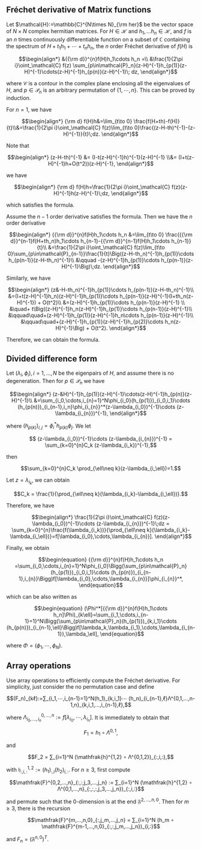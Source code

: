 ## Fréchet derivative of Matrix functions

Let $\mathcal{H}:=\mathbb{C}^{N\times N}_{\rm her}$ be the vector space of $N\times N$ complex hermitian matrices. For $H\in\mathcal{H}$ and $h_1,...h_n\in\mathcal{H}$, and $f$ is an $n$ times continuously differentiable function on a subset of $\mathbb{C}$ containing the spectrum of $H+t_1h_1+\cdots + t_nh_n$, the $n$ order Fréchet derivative of $f(H)$ is
```math
\begin{align*}
    &{{\rm d}}^{n}f(H)h_1\cdots h_n =\\ &\frac{1}{2\pi i}\oint_\mathcal{C} f(z) \sum_{p\in\mathcal{P}_n}(z-H)^{-1}h_{p(1)}(z-H)^{-1}\cdots(z-H)^{-1}h_{p(n)}(z-H)^{-1}\; dz,
\end{align*}
```
where $\mathcal{C}$ is a contour in the complex plane enclosing all the eigenvalues of $H$, and $p\in\mathcal{P}_n$ is an arbitrary permutation of $\{1,\cdots,n\}$. This can be proved by induction.

For $n = 1$, we have 
```math
\begin{align*}
    {\rm d} f(H)h&=\lim_{t\to 0} \frac{f(H+th)-f(H)}{t}\\&=\frac{1}{2\pi i}\oint_\mathcal{C} f(z)\lim_{t\to 0}\frac{(z-H-th)^{-1}-(z-H)^{-1}}{t}\;dz.
\end{align*}
```
Note that
```math
\begin{align*}
    (z-H-th)^{-1}  &= (I-t(z-H)^{-1}h)^{-1}(z-H)^{-1} \\&= (I+t(z-H)^{-1}h+O(t^2))(z-H)^{-1},
\end{align*}
```
we have 
```math
\begin{align*}
    {\rm d} f(H)h=\frac{1}{2\pi i}\oint_\mathcal{C} f(z)(z-H)^{-1}h(z-H)^{-1}\;dz,
\end{align*}
```
which satisfies the formula.

Assume the $n-1$ order derivative satisfies the formula. Then we have the $n$ order derivative
```math
\begin{align*}
    {{\rm d}}^{n}f(H)h_1\cdots h_n &=\lim_{t\to 0} \frac{{{\rm d}}^{n-1}f(H+th_n)h_1\cdots h_{n-1}-{{\rm d}}^{n-1}f(H)h_1\cdots h_{n-1}}{t}\\
    &=\frac{1}{2\pi i}\oint_\mathcal{C} f(z)\lim_{t\to 0}\sum_{p\in\mathcal{P}_{n-1}}\frac{1}{t}\Big((z-H-th_n)^{-1}h_{p(1)}\cdots h_{p(n-1)}(z-H-th_n)^{-1}\\
    &\qquad -(z-H)^{-1}h_{p(1)}\cdots h_{p(n-1)}(z-H)^{-1}\Big)\;dz.
\end{align*}
```
Similarly, we have
```math 
\begin{align*}
   (z&-H-th_n)^{-1}h_{p(1)}\cdots h_{p(n-1)}(z-H-th_n)^{-1}\\
    &=(I+t(z-H)^{-1}h_n)(z-H)^{-1}h_{p(1)}\cdots h_{p(n-1)}(z-H)^{-1}(I+th_n(z-H)^{-1}) + O(t^2)\\
    &=(z-H)^{-1}h_{p(1)}\cdots h_{p(n-1)}(z-H)^{-1} \\
    &\quad+ t\Big((z-H)^{-1}h_n(z-H)^{-1}h_{p(1)}\cdots h_{p(n-1)}(z-H)^{-1}\\
    &\qquad\quad+(z-H)^{-1}h_{p(1)}(z-H)^{-1}h_n\cdots h_{p(n-1)}(z-H)^{-1}\\
    &\qquad\quad+(z-H)^{-1}h_{p(1)}(z-H)^{-1}h_{p(2)}\cdots h_n(z-H)^{-1}\Big) + O(t^2).
\end{align*}
```
Therefore, we can obtain the formula.

## Divided difference form
Let $(\lambda_i,\phi_i), i = 1,\dots,N$ be the eigenpairs of $H$, and assume there is no degeneration. Then for $p\in\mathcal{P}_n$ we have
```math 
\begin{align*}
    (z-&H)^{-1}h_{p(1)}(z-H)^{-1}\cdots(z-H)^{-1}h_{p(n)}(z-H)^{-1}\\
    &=\sum_{i_0,\cdots,i_{n}=1}^N\phi_{i_0}(h_{p(1)})_{i_0,i_1}\cdots (h_{p(n)})_{i_{n-1},i_n}\phi_{i_{n}}^*(z-\lambda_{i_0})^{-1}\cdots (z-\lambda_{i_{n}})^{-1},
\end{align*}
```
where $(h_{p(k)})_{i,j}=\phi_i^*h_{p(k)}\phi_j$. We let
```math 
    (z-\lambda_{i_0})^{-1}\cdots (z-\lambda_{i_{n}})^{-1} = \sum_{k=0}^{n}C_k (z-\lambda_{i_k})^{-1},
```
then
```math 
\sum_{k=0}^{n}C_k \prod_{\ell\neq k}(z-\lambda_{i_\ell})=1.
```
Let $z=\lambda_{i_k}$, we can obtain
```math 
C_k = \frac{1}{\prod_{\ell\neq k}(\lambda_{i_k}-\lambda_{i_\ell})}.
```
Therefore, we have
```math 
\begin{align*}
    \frac{1}{2\pi i}\oint_\mathcal{C} f(z)(z-\lambda_{i_0})^{-1}\cdots (z-\lambda_{i_{n}})^{-1}\;dz = \sum_{k=0}^{n}\frac{f(\lambda_{i_k})}{\prod_{\ell\neq k}(\lambda_{i_k}-\lambda_{i_\ell})}=f[\lambda_{i_0},\cdots,\lambda_{i_{n}}].
\end{align*}
```
Finally, we obtain
```math 
\begin{equation}
    {{\rm d}}^{n}f(H)h_1\cdots h_n =\sum_{i_0,\cdots,i_{n}=1}^N\phi_{i_0}\Bigg(\sum_{p\in\mathcal{P}_n}(h_{p(1)})_{i_0,i_1}\cdots (h_{p(n)})_{i_{n-1},i_{n}}\Bigg)f[\lambda_{i_0},\cdots,\lambda_{i_{n}}]\phi_{i_{n}}^*,
\end{equation}
```
which can be also written as 
```math 
\begin{equation}
(\Phi^*[{{\rm d}}^{n}f(H)h_1\cdots h_n]\Phi)_{k\ell}=\sum_{i_1,\cdots,i_{n-1}=1}^N\Bigg(\sum_{p\in\mathcal{P}_n}(h_{p(1)})_{k,i_1}\cdots (h_{p(n)})_{i_{n-1},\ell}\Bigg)f[\lambda_k,\lambda_{i_1},\cdots,\lambda_{i_{n-1}},\lambda_\ell],
\end{equation}
```
where $\Phi = (\phi_1,\cdots,\phi_N)$.

## Array operations
Use array operations to efficiently compute the Fréchet derivative. For simplicity, just consider the no permutation case and define
```math
(F_n)_{kℓ}:=∑_{i_1,⋯,i_{n-1}=1}^N(h_1)_{k,i_1}⋯ (h_n)_{i_{n-1},ℓ}Λ^{0,1,…,n-1,n}_{k,i_1,…,i_{n-1},ℓ},
```
where $Λ^{0,…,n}_{i_0,…,i_n} := f[λ_{i_0},⋯,λ_{i_n}]$. It is immediately to obtain that 
```math
F_1 =  h_1 ∘ Λ^{0,1},
```
and 
```math
F_2 = ∑_{i=1}^N (\mathfrak{h}^{1,2} ∘ Λ^{0,1,2})_{:,i,:},
```
 with $\mathfrak{h}^{1,2}_{:,i,:} := (h_1)_{:,i}(h_2)_{i,:}$. For $n ≥ 3$, first compute 
```math
\mathfrak{F}^{0,2,…,n}_{:,:,j_3,…,j_n} := ∑_{i=1}^N (\mathfrak{h}^{1,2} ∘ Λ^{0,1,…,n}_{:,:,:,j_3,…,j_n})_{:,i,:}
```
and permute such that the $0$-dimension is at the end $\mathfrak{F}^{2,…,n,0}$. Then for $m ≥ 3$, there is the recursion
```math
\mathfrak{F}^{m,…,n,0}_{:,j_m,…,j_n} = ∑_{i=1}^N (h_m ∘ \mathfrak{F}^{m-1,…,n,0}_{:,:,j_m,…,j_n})_{i,:}
```
and $F_n = (\mathfrak{F}^{n,0})^T$.
